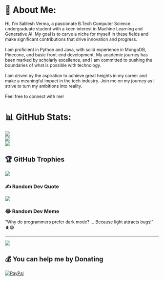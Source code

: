 # 💫 About Me:
Hi, I'm Salilesh Verma, a passionate B.Tech Computer Science undergraduate student with a keen interest in Machine Learning and Generative AI. My goal is to carve a niche for myself in these fields and make significant contributions that drive innovation and progress.<br><br>I am proficient in Python and Java, with solid experience in MongoDB, Pinecone, and basic front-end development. My academic journey has been marked by scholarly excellence, and I am committed to pushing the boundaries of what is possible with technology.<br><br>I am driven by the aspiration to achieve great heights in my career and make a meaningful impact in the tech industry. Join me on my journey as I strive to turn my ambitions into reality.<br><br>Feel free to connect with me!




# 📊 GitHub Stats:
![](https://github-readme-stats.vercel.app/api?username=salileshverma&theme=cobalt&hide_border=true&include_all_commits=false&count_private=false)<br/>
![](https://github-readme-streak-stats.herokuapp.com/?user=salileshverma&theme=cobalt&hide_border=true)<br/>
![](https://github-readme-stats.vercel.app/api/top-langs/?username=salileshverma&theme=cobalt&hide_border=true&include_all_commits=false&count_private=false&layout=compact)

## 🏆 GitHub Trophies
![](https://github-profile-trophy.vercel.app/?username=salileshverma&theme=dark&no-frame=true&no-bg=false&margin-w=4)

### ✍️ Random Dev Quote
![](https://quotes-github-readme.vercel.app/api?type=horizontal&theme=radical)

### 😂 Random Dev Meme
"Why do programmers prefer dark mode?
... Because light attracts bugs!" 🪲😂

---
[![](https://visitcount.itsvg.in/api?id=salileshverma&icon=1&color=0)](https://visitcount.itsvg.in)

  ## 💰 You can help me by Donating
  [![PayPal](https://img.shields.io/badge/PayPal-00457C?style=for-the-badge&logo=paypal&logoColor=white)](https://paypal.me/@salileshverma) 

  
<!-- Proudly created with GPRM ( https://gprm.itsvg.in ) -->
